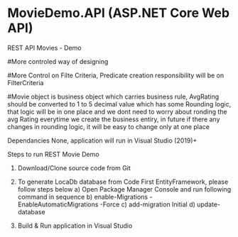 # MovieDemo.API (ASP.NET Core Web API)
REST API Movies - Demo 

#More controled way of designing

#More Control on Filte Criteria, Predicate creation responsibility will be on FilterCriteria

#Movie object is business object which carries business rule, AvgRating should be converted to 1 to 5 decimal value which has some Rounding logic, that logic will be in one place and we dont need to worry about ronding the avg Rating everytime we create the business entiry, in future if there any changes in rounding logic, it will be easy to change only at one place

Dependancies 
  None, application will run in Visual Studio (2019)+



Steps to run REST Movie Demo
1) Download/Clone source code from Git

2) To generate LocaDb database from Code First EntityFramework, please follow steps below
      a) Open Package Manager Console and run following command in sequence
      b) enable-Migrations -EnableAutomaticMigrations -Force
      c) add-migration Initial
      d) update-database

3) Build & Run application in Visual Studio

